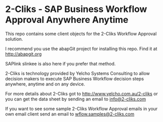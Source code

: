 2-Cliks - SAP Business Workflow Approval Anywhere Anytime
=========================================================

This repo contains some client objects for the 2-Cliks Workflow Approval solution.

I recommend you use the abapGit project for installing this repo. Find it at http://abapgit.org

SAPlink slinkee is also here if you prefer that method.

2-Cliks is technology provided by Yelcho Systems Consulting to allow decision makers
to execute SAP Business Workflow decision steps anywhere, anytime and on any device.

For more details about 2-Cliks got to http://www.yelcho.com.au/2-cliks or you can get
the data sheet by sending an email to info@2-cliks.com

If you want to see some sample 2-Cliks Workflow Approval emails in your own email
client send an email to wflow.samples@2-cliks.com
